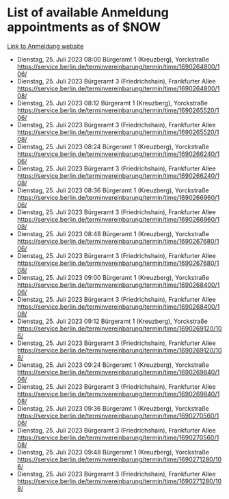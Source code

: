 # List of available Anmeldung appointments as of $NOW
[Link to Anmeldung website](https://service.berlin.de/terminvereinbarung/termin/tag.php?termin=1&anliegen[]=120686&dienstleisterlist=122210,122217,327316,122219,327312,122227,327314,122231,327346,122243,327348,122254,122252,329742,122260,329745,122262,329748,122271,327278,122273,327274,122277,327276,330436,122280,327294,122282,327290,122284,327292,122291,327270,122285,327266,122286,327264,122296,327268,150230,329760,122297,327286,122294,327284,122312,329763,122314,329775,122304,327330,122311,327334,122309,327332,317869,122281,327352,122279,329772,122283,122276,327324,122274,327326,122267,329766,122246,327318,122251,327320,122257,327322,122208,327298,122226,327300&herkunft=http%3A%2F%2Fservice.berlin.de%2Fdienstleistung%2F120686%2F)
- Dienstag, 25. Juli 2023 08:00 Bürgeramt 1 (Kreuzberg), Yorckstraße https://service.berlin.de/terminvereinbarung/termin/time/1690264800/106/
- Dienstag, 25. Juli 2023  Bürgeramt 3 (Friedrichshain), Frankfurter Allee https://service.berlin.de/terminvereinbarung/termin/time/1690264800/108/
- Dienstag, 25. Juli 2023 08:12 Bürgeramt 1 (Kreuzberg), Yorckstraße https://service.berlin.de/terminvereinbarung/termin/time/1690265520/106/
- Dienstag, 25. Juli 2023  Bürgeramt 3 (Friedrichshain), Frankfurter Allee https://service.berlin.de/terminvereinbarung/termin/time/1690265520/108/
- Dienstag, 25. Juli 2023 08:24 Bürgeramt 1 (Kreuzberg), Yorckstraße https://service.berlin.de/terminvereinbarung/termin/time/1690266240/106/
- Dienstag, 25. Juli 2023  Bürgeramt 3 (Friedrichshain), Frankfurter Allee https://service.berlin.de/terminvereinbarung/termin/time/1690266240/108/
- Dienstag, 25. Juli 2023 08:36 Bürgeramt 1 (Kreuzberg), Yorckstraße https://service.berlin.de/terminvereinbarung/termin/time/1690266960/106/
- Dienstag, 25. Juli 2023  Bürgeramt 3 (Friedrichshain), Frankfurter Allee https://service.berlin.de/terminvereinbarung/termin/time/1690266960/108/
- Dienstag, 25. Juli 2023 08:48 Bürgeramt 1 (Kreuzberg), Yorckstraße https://service.berlin.de/terminvereinbarung/termin/time/1690267680/106/
- Dienstag, 25. Juli 2023  Bürgeramt 3 (Friedrichshain), Frankfurter Allee https://service.berlin.de/terminvereinbarung/termin/time/1690267680/108/
- Dienstag, 25. Juli 2023 09:00 Bürgeramt 1 (Kreuzberg), Yorckstraße https://service.berlin.de/terminvereinbarung/termin/time/1690268400/106/
- Dienstag, 25. Juli 2023  Bürgeramt 3 (Friedrichshain), Frankfurter Allee https://service.berlin.de/terminvereinbarung/termin/time/1690268400/108/
- Dienstag, 25. Juli 2023 09:12 Bürgeramt 1 (Kreuzberg), Yorckstraße https://service.berlin.de/terminvereinbarung/termin/time/1690269120/106/
- Dienstag, 25. Juli 2023  Bürgeramt 3 (Friedrichshain), Frankfurter Allee https://service.berlin.de/terminvereinbarung/termin/time/1690269120/108/
- Dienstag, 25. Juli 2023 09:24 Bürgeramt 1 (Kreuzberg), Yorckstraße https://service.berlin.de/terminvereinbarung/termin/time/1690269840/106/
- Dienstag, 25. Juli 2023  Bürgeramt 3 (Friedrichshain), Frankfurter Allee https://service.berlin.de/terminvereinbarung/termin/time/1690269840/108/
- Dienstag, 25. Juli 2023 09:36 Bürgeramt 1 (Kreuzberg), Yorckstraße https://service.berlin.de/terminvereinbarung/termin/time/1690270560/106/
- Dienstag, 25. Juli 2023  Bürgeramt 3 (Friedrichshain), Frankfurter Allee https://service.berlin.de/terminvereinbarung/termin/time/1690270560/108/
- Dienstag, 25. Juli 2023 09:48 Bürgeramt 1 (Kreuzberg), Yorckstraße https://service.berlin.de/terminvereinbarung/termin/time/1690271280/106/
- Dienstag, 25. Juli 2023  Bürgeramt 3 (Friedrichshain), Frankfurter Allee https://service.berlin.de/terminvereinbarung/termin/time/1690271280/108/
